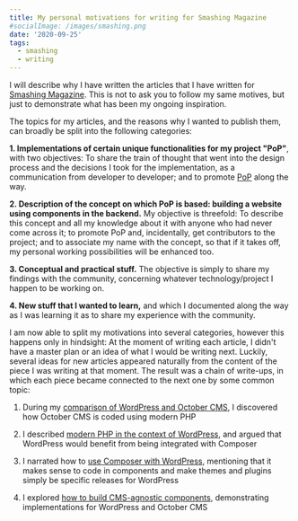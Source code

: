 ```yaml
---
title: My personal motivations for writing for Smashing Magazine
#socialImage: /images/smashing.png
date: '2020-09-25'
tags:
  - smashing
  - writing
---
```


I will describe why I have written the articles that I have written for [Smashing Magazine](https://www.smashingmagazine.com). This is not to ask you to follow my same motives, but just to demonstrate what has been my ongoing inspiration.

The topics for my articles, and the reasons why I wanted to publish them, can broadly be split into the following categories:

**1. Implementations of certain unique functionalities for my project "PoP"**, with two objectives: To share the train of thought that went into the design process and the decisions I took for the implementation, as a communication from developer to developer; and to promote [PoP](https://github.com/leoloso/PoP) along the way.

**2. Description of the concept on which PoP is based: building a website using components in the backend.** My objective is threefold: To describe this concept and all my knowledge about it with anyone who had never come across it; to promote PoP and, incidentally, get contributors to the project; and to associate my name with the concept, so that if it takes off, my personal working possibilities will be enhanced too.

**3. Conceptual and practical stuff.** The objective is simply to share my findings with the community, concerning whatever technology/project I happen to be working on.

**4. New stuff that I wanted to learn,** and which I documented along the way as I was learning it as to share my experience with the community.

I am now able to split my motivations into several categories, however this happens only in hindsight: At the moment of writing each article, I didn't have a master plan or an idea of what I would be writing next. Luckily, several ideas for new articles appeared naturally from the content of the piece I was writing at that moment. The result was a chain of write-ups, in which each piece became connected to the next one by some common topic:

1. During my [comparison of WordPress and October CMS](https://www.smashingmagazine.com/2019/03/wordpress-october-cms/), I discovered how October CMS is coded using modern PHP

2. I described [modern PHP in the context of WordPress](https://www.smashingmagazine.com/2019/02/wordpress-modern-php/), and argued that WordPress would benefit from being integrated with Composer

3. I narrated how to [use Composer with WordPress](https://www.smashingmagazine.com/2019/03/composer-wordpress/), mentioning that it makes sense to code in components and make themes and plugins simply be specific releases for WordPress

4. I explored [how to build CMS-agnostic components](...), demonstrating implementations for WordPress and October CMS
